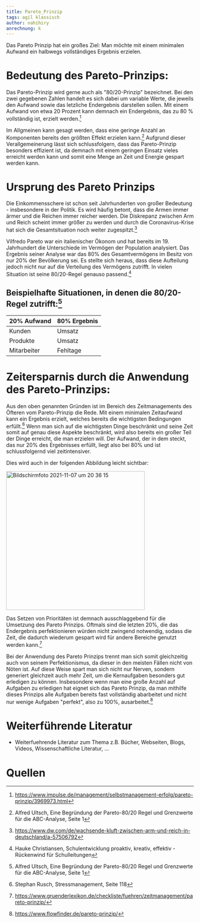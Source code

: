 ```yaml
---
title: Pareto_Prinzip
tags: agil klassisch
author: nahihiry
anrechnung: k 
---
```


Das Pareto Prinzip hat ein großes Ziel: Man möchte mit einem minimalen Aufwand ein halbwegs vollständiges Ergebnis erzielen. 



# Bedeutung des Pareto-Prinzips:

Das Pareto-Prinzip wird gerne auch als "80/20-Prinzip" bezeichnet. Bei den zwei gegebenen Zahlen handelt es sich dabei um variable Werte, die jeweils den Aufwand sowie das letzliche Endergebnis darstellen sollen. Mit einem Aufwand von etwa 20 Prozent kann demnach ein Endergebnis, das zu 80 % vollständig ist, erzielt werden.[^1]

Im Allgmeinen kann gesagt werden, dass eine geringe Anzahl an Komponenten bereits den größten Effekt erzielen kann.[^2] Aufgrund dieser Verallgemeinerung lässt sich schlussfolgern, dass das Pareto-Prinzip besonders effizient ist, da demnach mit einem geringen Einsatz vieles erreicht werden kann und somit eine Menge an Zeit und Energie gespart werden kann.


# Ursprung des Pareto Prinzips

Die Einkommensschere ist schon seit Jahrhunderten von großer Bedeutung - insbesondere in der Politik. Es wird häufig betont, dass die Armen immer ärmer und die Reichen immer reicher werden. Die Diskrepanz zwischen Arm und Reich scheint immer größer zu werden und durch die Coronavirus-Krise hat sich die Gesamtsituation noch weiter zugespitzt.[^3]

Vilfredo Pareto war ein italienischer Ökonom und hat bereits im 19. Jahrhundert die Unterschiede im Vermögen der Population analysiert.
Das Ergebnis seiner Analyse war das 80% des Gesamtvermögens im Besitz von nur 20% der Bevölkerung sei.
Es stellte sich heraus, dass diese Aufteilung jedoch nicht nur auf die Verteilung des Vermögens zutrifft. In vielen Situation ist seine 80/20-Regel genauso passend.[^4]


## Beispielhafte Situationen, in denen die 80/20-Regel zutrifft:[^2]

| 20% Aufwand   | 80% Ergebnis  | 
| ------------- | ------------- |
|  Kunden       |   Umsatz      |
|  Produkte     |   Umsatz      |
|  Mitarbeiter  |   Fehltage    |


# Zeitersparnis durch die Anwendung des Pareto-Prinzips:

Aus den oben genannten Gründen ist im Bereich des Zeitmanagements des Öfteren vom Pareto-Prinzip die Rede. Mit einem minimalen Zeitaufwand kann ein Ergebnis erzielt, welches bereits die wichtigsten Bedingungen erfüllt.[^5]
Wenn man sich auf die wichtigsten Dinge beschränkt und seine Zeit somit auf genau diese Aspekte beschränkt, wird also bereits ein großer Teil der Dinge erreicht, die man erzielen will. Der Aufwand, der in dem steckt, das nur 20% des Ergebnisses erfüllt, liegt also bei 80% und ist schlussfolgernd viel zeitintensiver. 

Dies wird auch in der folgenden Abbildung leicht sichtbar:

<img width="372" alt="Bildschirmfoto 2021-11-07 um 20 36 15" src="https://user-images.githubusercontent.com/92831472/140659311-7664a8b6-55b9-4e91-8289-e37ce96b5692.png">

Das Setzen von Prioritäten ist demnach ausschlaggebend für die Umsetzung des Pareto Prinzips. Oftmals sind die letzten 20%, die das Endergebnis perfektionieren würden nicht zwingend notwendig, sodass die Zeit, die dadurch wiederum gespart wird für andere Bereiche genutzt werden kann.[^6]

Bei der Anwendung des Pareto Prinzips trennt man sich somit gleichzeitig auch von seinem Perfektionismus, da dieser in den meisten Fällen nicht von Nöten ist. Auf diese Weise spart man sich nicht nur Nerven, sondern generiert gleichzeit auch mehr Zeit, um die Kernaufgaben besonders gut erledigen zu können. Insbesondere wenn man eine große Anzahl auf Aufgaben zu erledigen hat eignet sich das Pareto Prinzip, da man mithilfe dieses Prinzips alle Aufgaben bereits fast vollständig abarbeitet und nicht nur wenige Aufgaben "perfekt", also zu 100%, ausarbeitet.[^7]




# Weiterführende Literatur

* Weiterfuehrende Literatur zum Thema z.B. Bücher, Webseiten, Blogs, Videos, Wissenschaftliche Literatur, ...

# Quellen
[^1]: https://www.impulse.de/management/selbstmanagement-erfolg/pareto-prinzip/3969973.html
[^2]: Alfred Ultsch, Eine Begründung der Pareto-80/20 Regel und Grenzwerte für die ABC-Analyse, Seite 1
[^3]: https://www.dw.com/de/wachsende-kluft-zwischen-arm-und-reich-in-deutschland/a-57506792
[^4]: Hauke Christiansen, Schulentwicklung proaktiv, kreativ, effektiv - Rückenwind für Schulleitungen
[^5]: Stephan Rusch, Stressmanagement, Seite 118
[^6]: https://www.gruenderlexikon.de/checkliste/fuehren/zeitmanagement/pareto-prinzip/
[^7]: https://www.flowfinder.de/pareto-prinzip/

